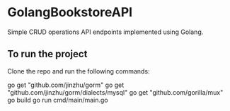 # GolangBookstoreAPI
Simple CRUD operations API endpoints implemented using Golang.

## To run the project
Clone the repo and run the following commands:

go get "github.com/jinzhu/gorm"
go get "github.com/jinzhu/gorm/dialects/mysql"
go get "github.com/gorilla/mux"
go build
go run cmd/main/main.go
